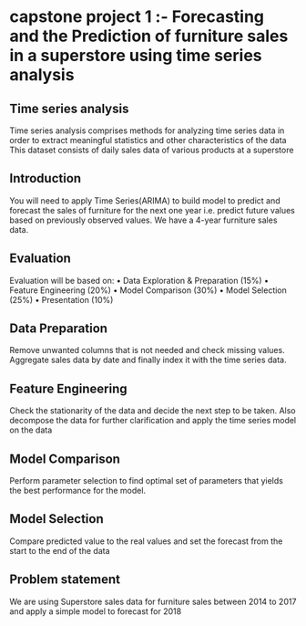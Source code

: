 # capstone project 1 :- Forecasting and the Prediction of furniture sales in a superstore using time series analysis 
## Time series analysis
Time series analysis comprises methods for analyzing time series data in order to extract meaningful statistics and other 
characteristics of the data
This dataset consists of daily sales data of various products at a 
superstore
## Introduction
You will need to apply Time Series(ARIMA) to build model to 
predict and forecast the sales of furniture for the next one year 
i.e. predict future values based on previously observed values. 
We have a 4-year furniture sales data.
## Evaluation
Evaluation will be based on:
• Data Exploration & Preparation (15%)
• Feature Engineering (20%)
• Model Comparison (30%)
• Model Selection (25%)
• Presentation (10%)
## Data Preparation
Remove unwanted columns that is not needed and check missing 
values. Aggregate sales data by date and finally index it with the 
time series data.
## Feature Engineering
Check the stationarity of the data and decide the next step to be 
taken. Also decompose the data for further clarification
and apply the time series model on the data
## Model Comparison
Perform parameter selection to find optimal set of parameters that 
yields the best performance for the model.
## Model Selection
Compare predicted value to the real values and set the forecast 
from the start to the end of the data

## Problem statement 
We are using Superstore sales data for furniture sales between 2014 to 2017 and apply a simple model to forecast for 2018

